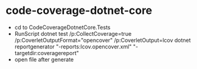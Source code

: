 # code-coverage-dotnet-core

- cd to CodeCoverageDotnetCore.Tests
- RunScript
  dotnet test /p:CollectCoverage=true /p:CoverletOutputFormat="opencover" /p:CoverletOutput=lcov
  dotnet reportgenerator "-reports:lcov.opencover.xml" "-targetdir:coveragereport"
- open file after generate
